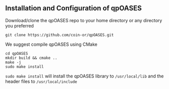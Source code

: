 ## Installation and Configuration of qpOASES

Download/clone the qpOASES repo to your home directory or any directory you preferred

```
git clone https://github.com/coin-or/qpOASES.git
```

We suggest compile qpOASES using CMake

```
cd qpOASES
mkdir build && cmake ..
make -j
sudo make install
```

`sudo make install` will install the qpOASES library to `/usr/local/lib` and the header files to `/usr/local/include`